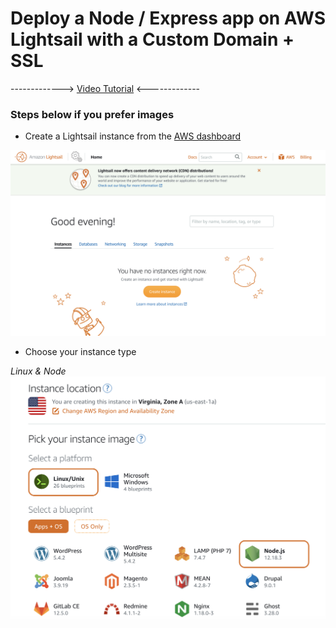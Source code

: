 # Deploy a Node / Express app on AWS Lightsail with a Custom Domain + SSL

-------------> [Video Tutorial](https://www.youtube.com/watch?v=rtshCulV2hk) <-------------

### Steps below if you prefer images

- Create a Lightsail instance from the [AWS dashboard](https://lightsail.aws.amazon.com/ls/webapp/home/instances)

![Dashboard Image](images/dash1.png)

- Choose your instance type

_Linux & Node_
![Instance type](images/instanceType.png)
